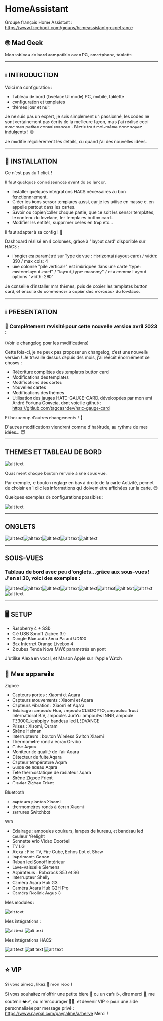 # HomeAssistant

Groupe français Home Assistant : https://www.facebook.com/groups/homeassistantgroupefrance

## 🤓 Mad Geek 
Mon tableau de bord compatible avec PC, smartphone, tablette

-----

## ℹ️  INTRODUCTION

Voici ma configuration  :

- Tableau de bord (lovelace UI mode) PC, mobile, tablette
- configuration et templates
- thèmes jour et nuit

Je ne suis pas un expert, je suis simplement un passionné, les codes ne sont certainement pas écrits de la meilleure façon, mais j'ai réalisé ceci avec mes petites connaissances.
J'écris tout moi-même donc soyez indulgents ! 😊

Je modifie régulièrement les détails, ou quand j'ai des nouvelles idées. 

-----

## 🚧 INSTALLATION

Ce n'est pas du 1 click ! 

Il faut quelques connaissances avant de se lancer. 
- Installer quelques intégrations HACS nécessaires au bon fonctionnnement.
- Créer les bons sensor templates aussi, car je les utilise en masse et en appelle partout dans les cartes.
- Savoir ou copier/coller chaque partie, que ce soit les sensor templates, le contenu du lovelace, les templates button card... 
- Modifier les entités, supprimer celles en trop etc...

Il faut adapter à sa config ! 🙂

Dashboard réalisé en 4 colonnes, grâce à "layout card" disponible sur HACS :
- l'onglet est paramétré sur Type de vue : Horizontal (layout-card) / width: 350 / max_cols: 4
- une colonne "pile verticale" est imbriquée dans une carte "type: custom:layout-card" / "layout_type: masonry" / et a comme Layout options  "width: 280"

Je conseille d'installer mrs thèmes, puis de copier les templates button card, et ensuite de commencer a copier des morceaux du lovelace. 

-----

## ℹ️  PRESENTATION

### 🥳 Complètement revisité pour cette nouvelle version avril 2023 : 

(Voir le changelog pour les modifications)

Cette fois-ci, je ne peux pas proposer un changelog, c'est une nouvelle version !
Je travaille dessus depuis des mois, j'ai réécrit énormément de choses : 

- Réécriture complètes des templates button card  
- Modifications des templates  
- Modifications des cartes  
- Nouvelles cartes  
- Modifications des thèmes
- Utilisation des jauges HATC-GAUGE-CARD, développées par mon ami André Fortuna Gouveia, dont voici le github : https://github.com/tagcashdev/hatc-gauge-card

Et beaucoup d'autres changements ! 🤪

D'autres modifications viendront comme d'habirude, au rythme de mes idées... 😇

-----

##  THEMES ET TABLEAU DE BORD

![alt text](https://github.com/herveaurel/HomeAssistant/blob/main/Captures/themes.jpg)

Quasiment chaque bouton renvoie à une sous vue. 

Par exemple, le bouton réglage en bas à droite de la carte Activité, permet de choisir en 1 clic les informations qui doivent etre affichées sur la carte. 😊

Quelques exemples de configurations possibles : 

![alt text](https://github.com/herveaurel/HomeAssistant/blob/main/Captures/activite.jpg)

-----

##  ONGLETS

![alt text](https://github.com/herveaurel/HomeAssistant/blob/main/Captures/lumieres.jpg)![alt text](https://github.com/herveaurel/HomeAssistant/blob/main/Captures/aspis.jpg)![alt text](https://github.com/herveaurel/HomeAssistant/blob/main/Captures/temp.jpg)![alt text](https://github.com/herveaurel/HomeAssistant/blob/main/Captures/elec.jpg)![alt text](https://github.com/herveaurel/HomeAssistant/blob/main/Captures/batteries.jpg)

-----
## SOUS-VUES

### Tableau de bord avec peu d'onglets...grâce aux sous-vues ! J'en ai 30, voici des exemples : 

![alt text](https://github.com/herveaurel/HomeAssistant/blob/main/Captures/alarme.jpg)![alt text](https://github.com/herveaurel/HomeAssistant/blob/main/Captures/personnes.jpg)![alt text](https://github.com/herveaurel/HomeAssistant/blob/main/Captures/securite.jpg)![alt text](https://github.com/herveaurel/HomeAssistant/blob/main/Captures/sejour.jpg)![alt text](https://github.com/herveaurel/HomeAssistant/blob/main/Captures/agenda.jpg)![alt text](https://github.com/herveaurel/HomeAssistant/blob/main/Captures/annonces.jpg)![alt text](https://github.com/herveaurel/HomeAssistant/blob/main/Captures/systeme.jpg)![alt text](https://github.com/herveaurel/HomeAssistant/blob/main/Captures/invites.jpg)![alt text](https://github.com/herveaurel/HomeAssistant/blob/main/Captures/plantes.jpg)


---------------------

## 🖥️ SETUP 

- Raspberry 4 + SSD
- Clé USB Sonoff Zigbee 3.0
- Dongle Bluetooth Sena Parani UD100
- Box Internet Orange Livebox 4
- 2 cubes Tenda Nova MW6 parametrés en pont 

J'utilise Alexa en vocal, et Maison Apple sur l'Apple Watch

## 🔧 Mes appareils 

Zigbee
- Capteurs portes : Xiaomi et Aqara
- Capteurs mouvements : Xiaomi et Aqara
- Capteurs vibration : Xiaomi et Aqara
- Eclairage : ampoule Hue, ampoule GLEDOPTO, ampoules Trust International B.V, ampoules JunYu, ampoules INNR, ampoule TZ3000_keabpigv, bandeau led LEDVANCE
- Prises : Xiaomi, Osram
- Sirène Heiman
- Interrupteurs : bouton Wireless Switch Xiaomi 
- Thermometre rond à écran Orvibo
- Cube Aqara
- Moniteur de qualité de l'air Aqara
- Détecteur de fuite Aqara
- Capteur température Aqara
- Guide de rideau Aqara
- Tête thermostatique de radiateur Aqara
- Sirène Zigbee Frient
- Clavier Zigbee Frient

Bluetooth
- capteurs plantes Xiaomi 
- thermometres ronds à écran Xiaomi 
- serrures Switchbot

Wifi
- Eclairage : ampoules couleurs, lampes de bureau, et bandeau led couleur Yeelight
- Sonnette Arlo Video Doorbell
- TV LG
- Alexa : Fire TV, Fire Cube, Echos Dot et Show 
- Imprimante Canon 
- Ruban led Sonoff intérieur 
- Lave-vaisselle Siemens 
- Aspirateurs : Roborock S50 et S6
- Interrupteur Shelly
- Caméra Aqara Hub G3
- Caméra Aqara Hub G2H Pro
- Caméra Reolink Argus 3


Mes modules :

![alt text](https://github.com/herveaurel/HomeAssistant/blob/main/Captures/modules.png)

Mes intégrations :

![alt text](https://github.com/herveaurel/HomeAssistant/blob/main/Captures/integrations1.png)
![alt text](https://github.com/herveaurel/HomeAssistant/blob/main/Captures/integrations1.png)

Mes intégrations HACS:

![alt text](https://github.com/herveaurel/HomeAssistant/blob/main/Captures/hacs-integrations.png)
![alt text](https://github.com/herveaurel/HomeAssistant/blob/main/Captures/hacs-interface1.png)
![alt text](https://github.com/herveaurel/HomeAssistant/blob/main/Captures/hacs-interface2.png)

---------------------

## ⭐️ VIP 

Si vous aimez , likez 🌟 mon repo !

Si vous souhaitez m'offrir une petite bière 🍺 ou un café ☕️, dire merci 🙏, me soutenir ❤️‍🩹, ou m'encourager 💪🏼, et devenir VIP ⭐️ pour une aide personnalisée par message privé : https://www.paypal.com/paypalme/aaherve
Merci ! 
